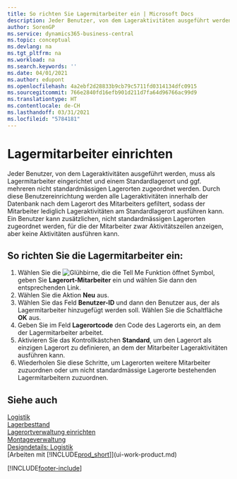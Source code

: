 ```yaml
---
title: So richten Sie Lagermitarbeiter ein | Microsoft Docs
description: Jeder Benutzer, von dem Lageraktivitäten ausgeführt werden, muss als Lagermitarbeiter eingerichtet und einem Standardlagerort und ggf. mehreren nicht standardmässigen Lagerorten zugeordnet werden.
author: SorenGP
ms.service: dynamics365-business-central
ms.topic: conceptual
ms.devlang: na
ms.tgt_pltfrm: na
ms.workload: na
ms.search.keywords: ''
ms.date: 04/01/2021
ms.author: edupont
ms.openlocfilehash: 4a2ebf2d28833b9cb79c5711fd0314134dfc0915
ms.sourcegitcommit: 766e2840fd16efb901d211d7fa64d96766ac99d9
ms.translationtype: HT
ms.contentlocale: de-CH
ms.lasthandoff: 03/31/2021
ms.locfileid: "5784181"
---
```

# <a name="set-up-warehouse-employees"></a>Lagermitarbeiter einrichten
Jeder Benutzer, von dem Lageraktivitäten ausgeführt werden, muss als Lagermitarbeiter eingerichtet und einem Standardlagerort und ggf. mehreren nicht standardmässigen Lagerorten zugeordnet werden. Durch diese Benutzereinrichtung werden alle Lageraktivitäten innerhalb der Datenbank nach dem Lagerort des Mitarbeiters gefiltert, sodass der Mitarbeiter lediglich Lageraktivitäten am Standardlagerort ausführen kann. Ein Benutzer kann zusätzlichen, nicht standardmässigen Lagerorten zugeordnet werden, für die der Mitarbeiter zwar Aktivitätszeilen anzeigen, aber keine Aktivitäten ausführen kann.

## <a name="to-set-up-warehouse-employees"></a>So richten Sie die Lagermitarbeiter ein:  
1.  Wählen Sie die ![Glühbirne, die die Tell Me Funktion öffnet](media/ui-search/search_small.png "Tell Me-Funktion") Symbol, geben Sie **Lagerort-Mitarbeiter** ein und wählen Sie dann den entsprechenden Link.  
2. Wählen Sie die Aktion **Neu** aus.  
3. Wählen Sie das Feld **Benutzer-ID** und dann den Benutzer aus, der als Lagermitarbeiter hinzugefügt werden soll. Wählen Sie die Schaltfläche **OK** aus.  
6.  Geben Sie im Feld **Lagerortcode** den Code des Lagerorts ein, an dem der Lagermitarbeiter arbeitet.  
7.  Aktivieren Sie das Kontrollkästchen **Standard**, um den Lagerort als einzigen Lagerort zu definieren, an dem der Mitarbeiter Lageraktivitäten ausführen kann.  
8.  Wiederholen Sie diese Schritte, um Lagerorten weitere Mitarbeiter zuzuordnen oder um nicht standardmässige Lagerorte bestehenden Lagermitarbeitern zuzuordnen.  

## <a name="see-also"></a>Siehe auch  
[Logistik](warehouse-manage-warehouse.md)  
[Lagerbesttand](inventory-manage-inventory.md)  
[Lagerortverwaltung einrichten](warehouse-setup-warehouse.md)     
[Montageverwaltung](assembly-assemble-items.md)    
[Designdetails: Logistik](design-details-warehouse-management.md)  
[Arbeiten mit [!INCLUDE[prod_short](includes/prod_short.md)]](ui-work-product.md)  


[!INCLUDE[footer-include](includes/footer-banner.md)]